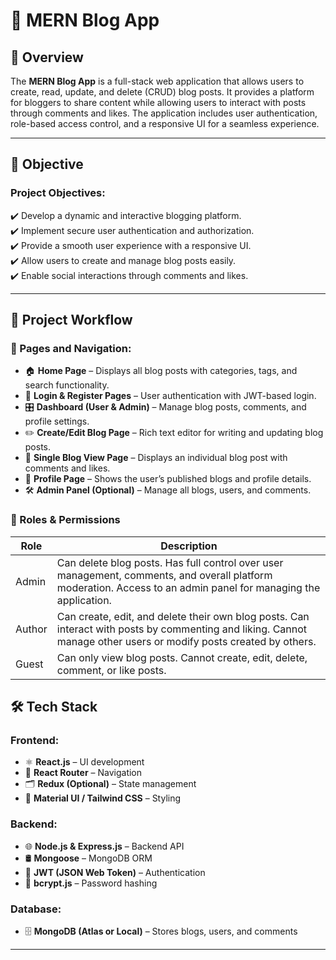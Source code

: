 # 📖 MERN Blog App  

## 📝 Overview  
The **MERN Blog App** is a full-stack web application that allows users to create, read, update, and delete (CRUD) blog posts. It provides a platform for bloggers to share content while allowing users to interact with posts through comments and likes. The application includes user authentication, role-based access control, and a responsive UI for a seamless experience.  

---

## 🎯 Objective  

### **Project Objectives:**  
✔️ Develop a dynamic and interactive blogging platform.  
✔️ Implement secure user authentication and authorization.  
✔️ Provide a smooth user experience with a responsive UI.  
✔️ Allow users to create and manage blog posts easily.  
✔️ Enable social interactions through comments and likes.  

---

## 📌 Project Workflow  

### **📍 Pages and Navigation:**  
- 🏠 **Home Page** – Displays all blog posts with categories, tags, and search functionality.  
- 🔐 **Login & Register Pages** – User authentication with JWT-based login.  
- 🎛 **Dashboard (User & Admin)** – Manage blog posts, comments, and profile settings.  
- ✏️ **Create/Edit Blog Page** – Rich text editor for writing and updating blog posts.  
- 📖 **Single Blog View Page** – Displays an individual blog post with comments and likes.  
- 👤 **Profile Page** – Shows the user’s published blogs and profile details.  
- 🛠 **Admin Panel (Optional)** – Manage all blogs, users, and comments.  

### **👥 Roles & Permissions**  

| Role    | Description |
|---------|------------|
| Admin   | Can delete blog posts. Has full control over user management, comments, and overall platform moderation. Access to an admin panel for managing the application. |
| Author  | Can create, edit, and delete their own blog posts. Can interact with posts by commenting and liking. Cannot manage other users or modify posts created by others. |
| Guest   | Can only view blog posts. Cannot create, edit, delete, comment, or like posts. |



## 🛠 Tech Stack  

### **Frontend:**  
- ⚛️ **React.js** – UI development  
- 🔄 **React Router** – Navigation  
- 🗂 **Redux (Optional)** – State management  
- 🎨 **Material UI / Tailwind CSS** – Styling  

### **Backend:**  
- 🌐 **Node.js & Express.js** – Backend API  
- 🛢 **Mongoose** – MongoDB ORM  
- 🔑 **JWT (JSON Web Token)** – Authentication  
- 🔐 **bcrypt.js** – Password hashing  

### **Database:**  
- 🗄 **MongoDB (Atlas or Local)** – Stores blogs, users, and comments  


---
